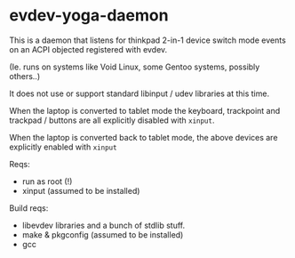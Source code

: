 evdev-yoga-daemon
=================

This is a daemon that listens for thinkpad 2-in-1 device switch mode events on an ACPI objected registered with evdev.

(Ie. runs on systems like Void Linux, some Gentoo systems, possibly others..)

It does not use or support standard libinput / udev libraries at this time.

When the laptop is converted to tablet mode the keyboard, trackpoint and trackpad / buttons are all explicitly disabled with `xinput`.

When the laptop is converted back to tablet mode, the above devices are explicitly enabled with `xinput`

Reqs:

* run as root (!)
* xinput (assumed to be installed)

Build reqs:

* libevdev libraries and a bunch of stdlib stuff.
* make & pkgconfig (assumed to be installed)
* gcc
